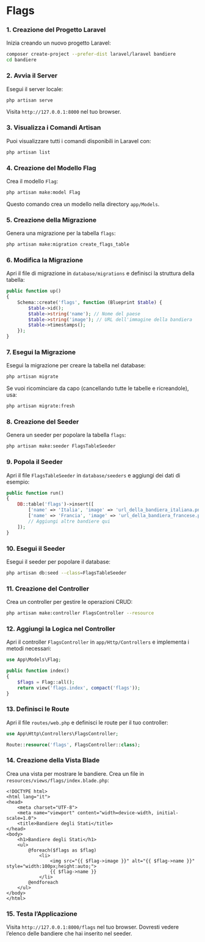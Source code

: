 
# Flags

### 1. Creazione del Progetto Laravel

Inizia creando un nuovo progetto Laravel:

```bash
composer create-project --prefer-dist laravel/laravel bandiere
cd bandiere
```

### 2. Avvia il Server

Esegui il server locale:

```bash
php artisan serve
```

Visita `http://127.0.0.1:8000` nel tuo browser.

### 3. Visualizza i Comandi Artisan

Puoi visualizzare tutti i comandi disponibili in Laravel con:

```bash
php artisan list
```

### 4. Creazione del Modello Flag

Crea il modello `Flag`:

```bash
php artisan make:model Flag
```

Questo comando crea un modello nella directory `app/Models`.

### 5. Creazione della Migrazione

Genera una migrazione per la tabella `flags`:

```bash
php artisan make:migration create_flags_table
```

### 6. Modifica la Migrazione

Apri il file di migrazione in `database/migrations` e definisci la struttura della tabella:

```php
public function up()
{
    Schema::create('flags', function (Blueprint $table) {
        $table->id();
        $table->string('name'); // Nome del paese
        $table->string('image'); // URL dell'immagine della bandiera
        $table->timestamps();
    });
}
```

### 7. Esegui la Migrazione

Esegui la migrazione per creare la tabella nel database:

```bash
php artisan migrate
```

Se vuoi ricominciare da capo (cancellando tutte le tabelle e ricreandole), usa:

```bash
php artisan migrate:fresh
```

### 8. Creazione del Seeder

Genera un seeder per popolare la tabella `flags`:

```bash
php artisan make:seeder FlagsTableSeeder
```

### 9. Popola il Seeder

Apri il file `FlagsTableSeeder` in `database/seeders` e aggiungi dei dati di esempio:

```php
public function run()
{
    DB::table('flags')->insert([
        ['name' => 'Italia', 'image' => 'url_della_bandiera_italiana.png'],
        ['name' => 'Francia', 'image' => 'url_della_bandiera_francese.png'],
        // Aggiungi altre bandiere qui
    ]);
}
```

### 10. Esegui il Seeder

Esegui il seeder per popolare il database:

```bash
php artisan db:seed --class=FlagsTableSeeder
```

### 11. Creazione del Controller

Crea un controller per gestire le operazioni CRUD:

```bash
php artisan make:controller FlagsController --resource
```

### 12. Aggiungi la Logica nel Controller

Apri il controller `FlagsController` in `app/Http/Controllers` e implementa i metodi necessari:

```php
use App\Models\Flag;

public function index()
{
    $flags = Flag::all();
    return view('flags.index', compact('flags'));
}
```

### 13. Definisci le Route

Apri il file `routes/web.php` e definisci le route per il tuo controller:

```php
use App\Http\Controllers\FlagsController;

Route::resource('flags', FlagsController::class);
```

### 14. Creazione della Vista Blade

Crea una vista per mostrare le bandiere. Crea un file in `resources/views/flags/index.blade.php`:

```blade
<!DOCTYPE html>
<html lang="it">
<head>
    <meta charset="UTF-8">
    <meta name="viewport" content="width=device-width, initial-scale=1.0">
    <title>Bandiere degli Stati</title>
</head>
<body>
    <h1>Bandiere degli Stati</h1>
    <ul>
        @foreach($flags as $flag)
            <li>
                <img src="{{ $flag->image }}" alt="{{ $flag->name }}" style="width:100px;height:auto;">
                {{ $flag->name }}
            </li>
        @endforeach
    </ul>
</body>
</html>
```

### 15. Testa l’Applicazione

Visita `http://127.0.0.1:8000/flags` nel tuo browser. Dovresti vedere l’elenco delle bandiere che hai inserito nel seeder.
